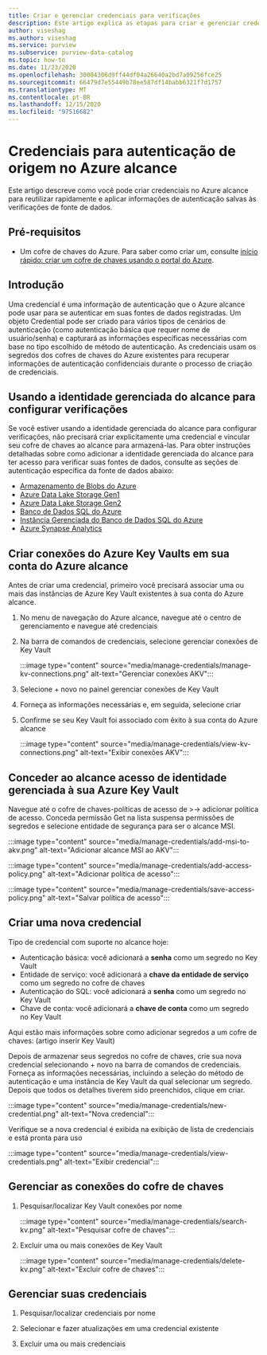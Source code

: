 ```yaml
---
title: Criar e gerenciar credenciais para verificações
description: Este artigo explica as etapas para criar e gerenciar credenciais no Azure alcance.
author: viseshag
ms.author: viseshag
ms.service: purview
ms.subservice: purview-data-catalog
ms.topic: how-to
ms.date: 11/23/2020
ms.openlocfilehash: 30004306d9ff44df04a26640a2bd7a09256fce25
ms.sourcegitcommit: 66479d7e55449b78ee587df14babb6321f7d1757
ms.translationtype: MT
ms.contentlocale: pt-BR
ms.lasthandoff: 12/15/2020
ms.locfileid: "97516682"
---
```

# <a name="credentials-for-source-authentication-in-azure-purview"></a>Credenciais para autenticação de origem no Azure alcance

Este artigo descreve como você pode criar credenciais no Azure alcance para reutilizar rapidamente e aplicar informações de autenticação salvas às verificações de fonte de dados.

## <a name="prerequisites"></a>Pré-requisitos

* Um cofre de chaves do Azure. Para saber como criar um, consulte [início rápido: criar um cofre de chaves usando o portal do Azure](../key-vault/general/quick-create-portal.md).

## <a name="introduction"></a>Introdução
Uma credencial é uma informação de autenticação que o Azure alcance pode usar para se autenticar em suas fontes de dados registradas. Um objeto Credential pode ser criado para vários tipos de cenários de autenticação (como autenticação básica que requer nome de usuário/senha) e capturará as informações específicas necessárias com base no tipo escolhido de método de autenticação. As credenciais usam os segredos dos cofres de chaves do Azure existentes para recuperar informações de autenticação confidenciais durante o processo de criação de credenciais.

## <a name="using-purview-managed-identity-to-set-up-scans"></a>Usando a identidade gerenciada do alcance para configurar verificações
Se você estiver usando a identidade gerenciada do alcance para configurar verificações, não precisará criar explicitamente uma credencial e vincular seu cofre de chaves ao alcance para armazená-las. Para obter instruções detalhadas sobre como adicionar a identidade gerenciada do alcance para ter acesso para verificar suas fontes de dados, consulte as seções de autenticação específica da fonte de dados abaixo:

- [Armazenamento de Blobs do Azure](register-scan-azure-blob-storage-source.md#setting-up-authentication-for-a-scan)
- [Azure Data Lake Storage Gen1](register-scan-adls-gen1.md#setting-up-authentication-for-a-scan)
- [Azure Data Lake Storage Gen2](register-scan-adls-gen2.md#setting-up-authentication-for-a-scan)
- [Banco de Dados SQL do Azure](register-scan-azure-sql-database.md)
- [Instância Gerenciada do Banco de Dados SQL do Azure](register-scan-azure-sql-database-managed-instance.md#setting-up-authentication-for-a-scan)
- [Azure Synapse Analytics](register-scan-azure-synapse-analytics.md#setting-up-authentication-for-a-scan)

## <a name="create-azure-key-vaults-connections-in-your-azure-purview-account"></a>Criar conexões do Azure Key Vaults em sua conta do Azure alcance

Antes de criar uma credencial, primeiro você precisará associar uma ou mais das instâncias de Azure Key Vault existentes à sua conta do Azure alcance.

1. No menu de navegação do Azure alcance, navegue até o centro de gerenciamento e navegue até credenciais

2. Na barra de comandos de credenciais, selecione gerenciar conexões de Key Vault

    :::image type="content" source="media/manage-credentials/manage-kv-connections.png" alt-text="Gerenciar conexões AKV":::

3. Selecione + novo no painel gerenciar conexões de Key Vault 

4. Forneça as informações necessárias e, em seguida, selecione criar

5. Confirme se seu Key Vault foi associado com êxito à sua conta do Azure alcance

    :::image type="content" source="media/manage-credentials/view-kv-connections.png" alt-text="Exibir conexões AKV":::

## <a name="grant-the-purview-managed-identity-access-to-your-azure-key-vault"></a>Conceder ao alcance acesso de identidade gerenciada à sua Azure Key Vault

Navegue até o cofre de chaves-políticas de acesso de >-> adicionar política de acesso. Conceda permissão Get na lista suspensa permissões de segredos e selecione entidade de segurança para ser o alcance MSI. 

:::image type="content" source="media/manage-credentials/add-msi-to-akv.png" alt-text="Adicionar alcance MSI ao AKV":::


:::image type="content" source="media/manage-credentials/add-access-policy.png" alt-text="Adicionar política de acesso":::


:::image type="content" source="media/manage-credentials/save-access-policy.png" alt-text="Salvar política de acesso":::

## <a name="create-a-new-credential"></a>Criar uma nova credencial

Tipo de credencial com suporte no alcance hoje:
* Autenticação básica: você adicionará a **senha** como um segredo no Key Vault
* Entidade de serviço: você adicionará a **chave da entidade de serviço** como um segredo no cofre de chaves 
* Autenticação do SQL: você adicionará a **senha** como um segredo no Key Vault
* Chave de conta: você adicionará a **chave de conta** como um segredo no Key Vault

Aqui estão mais informações sobre como adicionar segredos a um cofre de chaves: (artigo inserir Key Vault)

Depois de armazenar seus segredos no cofre de chaves, crie sua nova credencial selecionando + novo na barra de comandos de credenciais. Forneça as informações necessárias, incluindo a seleção do método de autenticação e uma instância de Key Vault da qual selecionar um segredo. Depois que todos os detalhes tiverem sido preenchidos, clique em criar.

:::image type="content" source="media/manage-credentials/new-credential.png" alt-text="Nova credencial":::

Verifique se a nova credencial é exibida na exibição de lista de credenciais e está pronta para uso

:::image type="content" source="media/manage-credentials/view-credentials.png" alt-text="Exibir credencial":::

## <a name="manage-your-key-vault-connections"></a>Gerenciar as conexões do cofre de chaves

1. Pesquisar/localizar Key Vault conexões por nome

    :::image type="content" source="media/manage-credentials/search-kv.png" alt-text="Pesquisar cofre de chaves":::

1. Excluir uma ou mais conexões de Key Vault
 
    :::image type="content" source="media/manage-credentials/delete-kv.png" alt-text="Excluir cofre de chaves":::

## <a name="manage-your-credentials"></a>Gerenciar suas credenciais

1. Pesquisar/localizar credenciais por nome
  
2. Selecionar e fazer atualizações em uma credencial existente

3. Excluir uma ou mais credenciais
